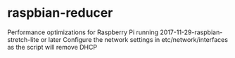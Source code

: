 # raspbian-reducer
Performance optimizations for Raspberry Pi running 2017-11-29-raspbian-stretch-lite or later 
Configure the network settings in etc/network/interfaces as the script will remove DHCP
